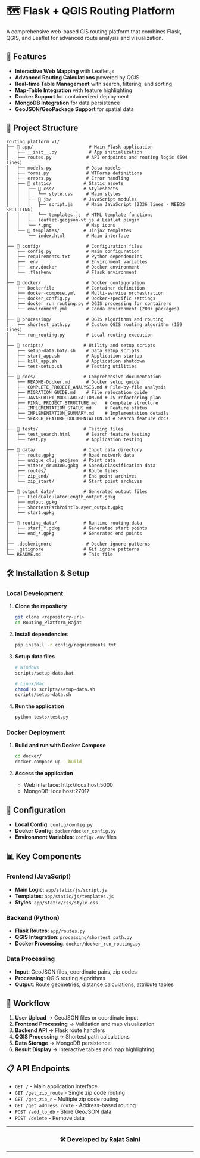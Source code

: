# 🗺️ Flask + QGIS Routing Platform

A comprehensive web-based GIS routing platform that combines Flask, QGIS, and Leaflet for advanced route analysis and visualization.

## 🚀 Features

- **Interactive Web Mapping** with Leaflet.js
- **Advanced Routing Calculations** powered by QGIS
- **Real-time Table Management** with search, filtering, and sorting
- **Map-Table Integration** with feature highlighting
- **Docker Support** for containerized deployment
- **MongoDB Integration** for data persistence
- **GeoJSON/GeoPackage Support** for spatial data

## 📁 Project Structure

```
routing_platform_v1/
├── 📁 app/                     # Main Flask application
│   ├── __init__.py            # App initialization
│   ├── routes.py             # API endpoints and routing logic (594 lines)
│   ├── models.py             # Data models
│   ├── forms.py              # WTForms definitions
│   ├── errors.py             # Error handling
│   ├── 📁 static/            # Static assets
│   │   ├── 📁 css/           # Stylesheets
│   │   │   └── style.css     # Main styles
│   │   ├── 📁 js/            # JavaScript modules
│   │   │   ├── script.js     # Main JavaScript (2336 lines - NEEDS SPLITTING)
│   │   │   └── templates.js  # HTML template functions
│   │   ├── leaflet-geojson-vt.js # Leaflet plugin
│   │   └── *.png             # Map icons
│   └── 📁 templates/         # Jinja2 templates
│       └── index.html        # Main interface
│
├── 📁 config/                 # Configuration files
│   ├── config.py             # Main configuration
│   ├── requirements.txt      # Python dependencies
│   ├── .env                  # Environment variables
│   ├── .env.docker           # Docker environment
│   └── .flaskenv             # Flask environment
│
├── 📁 docker/                 # Docker configuration
│   ├── Dockerfile            # Container definition
│   ├── docker-compose.yml    # Multi-service orchestration
│   ├── docker_config.py      # Docker-specific settings
│   ├── docker_run_routing.py # QGIS processing for containers
│   └── environment.yml       # Conda environment (200+ packages)
│
├── 📁 processing/             # QGIS algorithms and routing
│   ├── shortest_path.py      # Custom QGIS routing algorithm (159 lines)
│   └── run_routing.py        # Local routing execution
│
├── 📁 scripts/               # Utility and setup scripts
│   ├── setup-data.bat/.sh    # Data setup scripts
│   ├── start_app.sh          # Application startup
│   ├── kill_app.sh           # Application shutdown
│   └── test-setup.sh         # Testing utilities
│
├── 📁 docs/                  # Comprehensive documentation
│   ├── README-Docker.md      # Docker setup guide
│   ├── COMPLETE_PROJECT_ANALYSIS.md # File-by-file analysis
│   ├── MIGRATION_GUIDE.md    # File relocation guide
│   ├── JAVASCRIPT_MODULARIZATION.md # JS refactoring plan
│   ├── FINAL_PROJECT_STRUCTURE.md   # Complete structure
│   ├── IMPLEMENTATION_STATUS.md     # Feature status
│   ├── IMPLEMENTATION_SUMMARY.md    # Implementation details
│   └── SEARCH_FEATURE_DOCUMENTATION.md # Search feature docs
│
├── 📁 tests/                 # Testing files
│   ├── test_search.html      # Search feature testing
│   └── test.py               # Application testing
│
├── 📁 data/                  # Input data directory
│   ├── route.gpkg           # Road network data
│   ├── unique_cluj.geojson  # Point data
│   ├── viteze_drum300.gpkg  # Speed/classification data
│   ├── routes/              # Route files
│   ├── zip_end/             # End point archives
│   └── zip_start/           # Start point archives
│
├── 📁 output_data/           # Generated output files
│   ├── FieldCalculatorLength_output.gpkg
│   ├── output.gpkg
│   ├── ShortestPathPointToLayer_output.gpkg
│   └── start.gpkg
│
├── 📁 routing_data/          # Runtime routing data
│   ├── start_*.gpkg         # Generated start points
│   └── end_*.gpkg           # Generated end points
│
├── .dockerignore             # Docker ignore patterns
├── .gitignore               # Git ignore patterns
└── README.md                # This file
```

## 🛠️ Installation & Setup

### Local Development

1. **Clone the repository**
   ```bash
   git clone <repository-url>
   cd Routing_Platform_Rajat
   ```

2. **Install dependencies**
   ```bash
   pip install -r config/requirements.txt
   ```

3. **Setup data files**
   ```bash
   # Windows
   scripts/setup-data.bat
   
   # Linux/Mac
   chmod +x scripts/setup-data.sh
   scripts/setup-data.sh
   ```

4. **Run the application**
   ```bash
   python tests/test.py
   ```

### Docker Deployment

1. **Build and run with Docker Compose**
   ```bash
   cd docker/
   docker-compose up --build
   ```

2. **Access the application**
   - Web interface: http://localhost:5000
   - MongoDB: localhost:27017

## 🔧 Configuration

- **Local Config**: `config/config.py`
- **Docker Config**: `docker/docker_config.py`
- **Environment Variables**: `config/.env` files

## 📊 Key Components

### Frontend (JavaScript)
- **Main Logic**: `app/static/js/script.js`
- **Templates**: `app/static/js/templates.js`
- **Styles**: `app/static/css/style.css`

### Backend (Python)
- **Flask Routes**: `app/routes.py`
- **QGIS Integration**: `processing/shortest_path.py`
- **Docker Processing**: `docker/docker_run_routing.py`

### Data Processing
- **Input**: GeoJSON files, coordinate pairs, zip codes
- **Processing**: QGIS routing algorithms
- **Output**: Route geometries, distance calculations, attribute tables

## 🔄 Workflow

1. **User Upload** → GeoJSON files or coordinate input
2. **Frontend Processing** → Validation and map visualization
3. **Backend API** → Flask route handlers
4. **QGIS Processing** → Shortest path calculations
5. **Data Storage** → MongoDB persistence
6. **Result Display** → Interactive tables and map highlighting

## 📋 API Endpoints

- `GET /` - Main application interface
- `GET /get_zip_route` - Single zip code routing
- `GET /get_zip_r` - Multiple zip code routing  
- `GET /get_address_route` - Address-based routing
- `POST /add_to_db` - Store GeoJSON data
- `POST /delete` - Remove data


<div align="center">

---

### 🛠️  Developed by **Rajat Saini**

---
</div>
